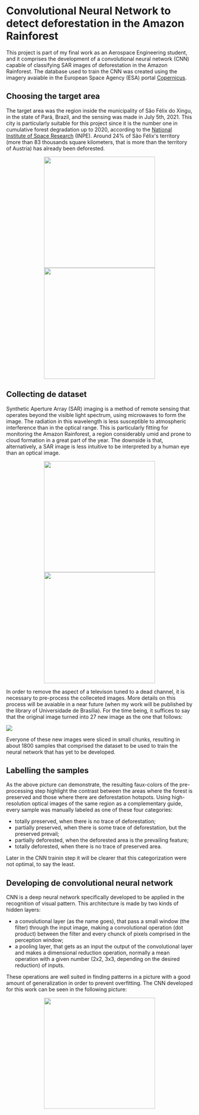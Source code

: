 <h1>Convolutional Neural Network to detect deforestation in the Amazon Rainforest</h1>

<p> This project is part of my final work as an Aerospace Engineering student, and it comprises the development of a convolutional neural network (CNN) capable of classifying SAR images of deforestation in the Amazon Rainforest. The database used to train the CNN was created using the imagery avaiable in the European Space Agency (ESA) portal <a href = 'https://scihub.copernicus.eu/dhus/#/home'>Copernicus</a>.</p>

<h2> Choosing the target area</h2>

<p> The target area was the region inside the municipality of São Félix do Xingu, in the state of Pará, Brazil, and the sensing was made in July 5th, 2021. This city is particularly suitable for this project since it is the number one in cumulative forest degradation up to 2020, according to the <a href='https://bit.ly/3vI7ix3'>National Institute of Space Research</a> (INPE). Around 24% of São Félix's territory (more than 83 thousands square kilometers, that is more than the territory of Austria) has already been deforested.</p>

<p align="center">
  <img src="https://user-images.githubusercontent.com/18638482/152596819-330381ea-d05c-4c22-9c69-347332af831a.png" width="300" height="300">
    
  <img src="https://user-images.githubusercontent.com/18638482/152597420-a09c0c51-02c8-41e2-b654-dbeb2de7dc5a.png" width="300" height="300">
</p>

<h2> Collecting de dataset </h2>

<p>Synthetic Aperture Array (SAR) imaging is a method of remote sensing that operates beyond the visible light spectrum, using microwaves to form the image. The radiation in this wavelength is less susceptible to atmospheric interference than in the optical range. This is particularly fitting for monitoring the Amazon Rainforest, a region considerably umid and prone to cloud formation in a great part of the year. The downside is that, alternatively, a SAR image is less intuitive to be interpreted by a human eye than an optical image.</p>

<p align="center">
  <img src="https://user-images.githubusercontent.com/18638482/152604971-766edac1-7e38-4a60-b6fc-49a7c75262ff.png" width="300" height="300">
    
  <img src="https://user-images.githubusercontent.com/18638482/152605002-8ec6798d-29b9-46ee-9dd0-5619883d35fb.png" width="300" height="300">
</p>

<p>In order to remove the aspect of a televison tuned to a dead channel, it is necessary to pre-process the colleceted images. More details on this process will be avaiable in a near future (when my work will be published by the library of Universidade de Brasília). For the time being, it suffices to say that the original image turned into 27 new image as the one that follows:</p>

<img src="https://user-images.githubusercontent.com/18638482/152607714-cb46ef39-1053-43ca-8401-cdc4ffa8d563.png">

<p>Everyone of these new images were sliced in small chunks, resulting in about 1800 samples that comprised the dataset to be used to train the neural network that has yet to be developed.</p>

<h2>Labelling the samples</h2>

<p>As the above picture can demonstrate, the resulting faux-colors of the pre-processing step highlight the contrast between the areas where the forest is preserved and those where there are deforestation hotspots. Using high-resolution optical images of the same region as a complementary guide, every sample was manually labeled as one of these four categories:
  
  <ul>
    <li>totally preserved, when there is no trace of deforestation;</li>
    <li>partially preserved, when there is some trace of deforestation, but the preserved prevail;</li>
    <li>partially deforested, when the deforested area is the prevailing feature;</li>
    <li>totally deforested, when there is no trace of preserved area.</li>
  </ul>

Later in the CNN trainin step it will be clearer that this categorization were not optimal, to say the least.

<h2> Developing de convolutional neural network</h2>

<p>CNN is a deep neural network specifically developed to be applied in the recognition of visual pattern. This architecture is made by two kinds of hidden layers:</p>

<ul>
  <li>a convolutional layer (as the name goes), that pass a small window (the filter) through the input image, making a convolutional operation (dot product) between the filter and every chunck of pixels comprised in the perception window;</li>
  <li>a pooling layer, that gets as an input the output of the convolutional layer and makes a dimensional reduction operation, normally a mean operation with a given number (2x2, 3x3, depending on the desired reduction) of inputs.</li>
</ul>
  
<p>These operations are well suited in finding patterns in a picture with a good amount of generalization in order to prevent overfitting. The CNN developed for this work can be seen in the following picture: </p>

<p align="center">
  <img src="https://user-images.githubusercontent.com/18638482/152639736-c3ec64ae-5fc6-4597-98b1-da7f6bc185c2.png" width="300" height="300">
</p>
